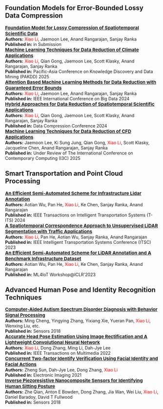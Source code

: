 ## Foundation Models for Error-Bounded Lossy Data Compression

<div class="publication-card">
    <a href="https://arxiv.org/pdf/2412.17184" style="font-size: 15px; font-weight: bold;">Foundation Model for Lossy Compression of Spatiotemporal Scientific Data</a><br>
    <strong>Authors:</strong> <span style="color: red;">Xiao Li</span>, Jaemoon Lee, Anand Rangarajan, Sanjay Ranka<br>
    <strong>Published in:</strong> in Submission<br>
</div>

<div class="publication-card">
    <a href="https://arxiv.org/abs/2405.00879" style="font-size: 15px; font-weight: bold;">Machine Learning Techniques for Data Reduction of Climate Applications</a><br>
    <strong>Authors:</strong> <span style="color: red;">Xiao Li</span>, Qian Gong, Jaemoon Lee, Scott Klasky, Anand Rangarajan, Sanjay Ranka<br>
    <strong>Published in:</strong> Pacific-Asia Conference on Knowledge Discovery and Data Mining (PAKDD) 2025<br>
</div>

<div class="publication-card">
    <a href="https://arxiv.org/pdf/2409.05357" style="font-size: 15px; font-weight: bold;">Attention Based Machine Learning Methods for Data Reduction with Guaranteed Error Bounds</a><br>
    <strong>Authors:</strong> <span style="color: red;">Xiao Li</span>, Jaemoon Lee, Anand Rangarajan, Sanjay Ranka<br>
    <strong>Published in:</strong> IEEE International Conference on Big Data 2024<br>
</div>

<div class="publication-card">
    <a href="https://ieeexplore.ieee.org/stamp/stamp.jsp?tp=&arnumber=10533816" style="font-size: 15px; font-weight: bold;">Hybrid Approaches for Data Reduction of Spatiotemporal Scientific Applications</a><br>
    <strong>Authors:</strong> <span style="color: red;">Xiao Li</span>, Qian Gong, Jaemoon Lee, Scott Klasky, Anand Rangarajan, Sanjay Ranka<br>
    <strong>Published in:</strong> Data Compression Conference 2024<br>
</div>



<div class="publication-card">
    <a href="#" style="font-size: 15px; font-weight: bold;">Machine Learning Techniques for Data Reduction of CFD Applications</a><br>
    <strong>Authors:</strong> Jaemoon Lee, Ki Sung Jung, Qian Gong, <span style="color: red;">Xiao Li</span>, Scott Klasky, Jacqueline Chen, Anand Rangarajan, Sanjay Ranka<br>
    <strong>Published in:</strong> Under Review of The International Conference on Contemporary Computing (I3C) 2025<br>
</div>

## Smart Transportation and Point Cloud Processing

<div class="publication-card">
    <a href="https://ieeexplore.ieee.org/stamp/stamp.jsp?tp=&arnumber=10537073" style="font-size: 15px; font-weight: bold;">An Efficient Semi-Automated Scheme for Infrastructure Lidar Annotation</a><br>
    <strong>Authors:</strong> Aotian Wu, Pan He, <span style="color: red;">Xiao Li</span>, Ke Chen, Sanjay Ranka, Anand Rangarajan<br>
    <strong>Published in:</strong> IEEE Transactions on Intelligent Transportation Systems (T-ITS) 2024<br>
</div>

<div class="publication-card">
    <a href="https://ieeexplore.ieee.org/stamp/stamp.jsp?tp=&arnumber=10422461" style="font-size: 15px; font-weight: bold;">A Spatiotemporal Correspondence Approach to Unsupervised LiDAR Segmentation with Traffic Applications</a><br>
    <strong>Authors:</strong> <span style="color: red;">Xiao Li</span>, Pan He, Aotian Wu, Sanjay Ranka, Anand Rangarajan<br>
    <strong>Published in:</strong> IEEE Intelligent Transportation Systems Conference (ITSC) 2023<br>
</div>

<div class="publication-card">
    <a href="https://iclr.cc/virtual/2023/14756" style="font-size: 15px; font-weight: bold;">An Efficient Semi-Automated Scheme for LiDAR Annotation and A Benchmark Infrastructure Dataset</a><br>
    <strong>Authors:</strong> Aotian Wu, Pan He, <span style="color: red;">Xiao Li</span>, Ke Chen, Sanjay Ranka, Anand Rangarajan<br>
    <strong>Published in:</strong> ML4IoT Workshop@ICLR'2023<br>
</div>

## Advanced Human Pose and Identity Recognition Techniques

<div class="publication-card">
    <a href="https://library.imaging.org/ei/articles/33/6/art00010" style="font-size: 15px; font-weight: bold;">Computer-Aided Autism Spectrum Disorder Diagnosis with Behavior Signal Processing</a><br>
    <strong>Authors:</strong> Ming Cheng, Yingying Zhang, Yixiang Xie, Yueran Pan, <span style="color: red;">Xiao Li</span>, Wenxing Liu, etc.<br>
    <strong>Published in:</strong> Sensors 2018<br>
</div>

<div class="publication-card">
    <a href="https://ieeexplore.ieee.org/stamp/stamp.jsp?tp=&arnumber=9693249" style="font-size: 15px; font-weight: bold;">Accurate Head Pose Estimation Using Image Rectification and A Lightweight Convolutional Neural Network</a><br>
    <strong>Authors:</strong> <span style="color: red;">Xiao Li</span>, Dong Zhang, Ming Li, Dah-Jye Lee<br>
    <strong>Published in:</strong> IEEE Transactions on Multimedia 2022<br>
</div>

<div class="publication-card">
    <a href="https://library.imaging.org/ei/articles/33/6/art00010" style="font-size: 15px; font-weight: bold;">Concurrent Two-factor Identify Verification Using Facial Identity and Facial Actions</a><br>
    <strong>Authors:</strong> Zheng Sun, Dah-Jye Lee, Dong Zhang, <span style="color: red;">Xiao Li</span><br>
    <strong>Published in:</strong> Electronic Imaging 2021<br>
</div>

<div class="publication-card">
    <a href="https://www.mdpi.com/1424-8220/18/6/1745" style="font-size: 15px; font-weight: bold;">Inverse Piezoresistive Nanocomposite Sensors for Identifying Human Sitting Posture</a><br>
    <strong>Authors:</strong> Zhe Qian, Anton E Bowden, Dong Zhang, Jia Wan, Wei Liu, <span style="color: red;">Xiao Li</span>, Daniel Baradoy, David T Fullwood<br>
    <strong>Published in:</strong> Sensors 2018<br>
</div>



<!--
<div class='paper-box'><div class='paper-box-image'><div><div class="badge">IEEE Access 2023</div><img src='../images/paper1.png' alt="sym" width="100%"></div></div>
<div class='paper-box-text' markdown="1">

[Inverse Piezoresistive Nanocomposite Sensors for Identifying Human Sitting Posture](https://library.imaging.org/ei/articles/33/6/art00010)

Zhe Qian, Anton E Bowden, Dong Zhang, Jia Wan, Wei Liu, <span style="color: red;">Xiao Li</span>, Daniel Baradoy, David T Fullwood
- Published in: Sensors 2018
</div>
</div>
-->
